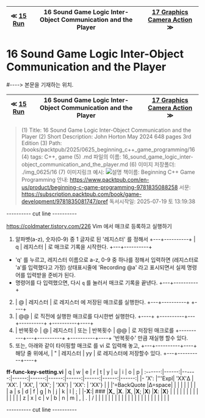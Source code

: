 
| ≪ [ 15 Run ](/books/packtpub/2025/0625_beginning_c++_game_programming/15) | 16 Sound Game Logic Inter-Object Communication and the Player | [ 17 Graphics Camera Action ](/books/packtpub/2025/0625_beginning_c++_game_programming/17) ≫ |
|:----:|:----:|:----:|

# 16 Sound Game Logic Inter-Object Communication and the Player
#----> 본문을 기재하는 위치.



| ≪ [ 15 Run ](/books/packtpub/2025/0625_beginning_c++_game_programming/15) | 16 Sound Game Logic Inter-Object Communication and the Player | [ 17 Graphics Camera Action ](/books/packtpub/2025/0625_beginning_c++_game_programming/17) ≫ |
|:----:|:----:|:----:|

> (1) Title: 16 Sound Game Logic Inter-Object Communication and the Player
> (2) Short Description: John Horton May 2024 648 pages 3rd Edition
> (3) Path: /books/packtpub/2025/0625_beginning_c++_game_programming/16
> (4) tags: C++, game
> (5) .md 파일의 이름: 16_sound_game_logic_inter-object_communication_and_the_player.md
> (6) 이미지 저장폴더: ./img_0625/16
> (7) 이미지링크 예시: ![ 설명 ](/img/packtpub/2025/img_0625/16/99-예시_이미지.webp)
> 책이름: Beginning C++ Game Programming
> 안내: https://www.packtpub.com/en-us/product/beginning-c-game-programming-9781835088258
> 서문: https://subscription.packtpub.com/book/game-development/9781835081747/pref
> 독서시작일: 2025-07-19 토 13:19:38

---------- cut line ----------

https://coldmater.tistory.com/226
Vim 에서 매크로 등록하고 실행하기
1. 알파벳(a-z), 숫자(0-9) 중 1 글자로 된 '레지스터' 를 정해서
   +---+----------+
   | q | 레지스터 | 로 매크로 기록을 시작한다.
   +---+----------+
- 'q' 를 누르고, 레지스터 이름으로 a-z, 0-9 중 하나를 정해서 입력하면
  (레지스터로 'a'를 입력했다고 가정)
  상태표시줄에 'Recording @a' 라고 표시되면서 실제 명령어를 입력받을 준비가 된다.
- 명령어를 다 입력했으면, 다시 `q` 를 눌러서 매크로 기록을 끝낸다.
   +---+----------+
2. | @ | 레지스터 | 로 레지스터 에 저장된 매크로를 실행한다.
   +---+----------+
   +----+
3. | @@ | 로 직전에 실행한 매크로를 다시한번 실행한다.
   +----+
   +----------+---+----------+      +----------+----+
4. | 반복횟수 | @ | 레지스터 | 또는 | 반복횟수 | @@ | 로 저장된 매크로를
   +----------+---+----------+      +----------+----+
   '반복횟수' 만큼 재실행 할수 있다.
5. 또는, 아래와 같이 타이핑할 매크로 를 vi 로 입력해 놓고,
                +---+----------+----+
해당 줄 위에서, | " | 레지스터 | yy | 로 레지스터에 저장할수 있다.
                +---+----------+----+

**ff-func-key-setting.vi**
|   q   |   w   |   e   |   r   |   t   |   y   |   u   |   i   |   o   |   p   |
:------:|------:|------:|------:|------:|------:|------:|------:|------:|------:|
|- 'X': |'''Expl| 'XX'Δ | 'XX'. | 'XX', | 'XX'; | 'XX') | 'XX': | 'XX'} |       |
|'=BackQuote    |Δ=space|       |       |       |       |       |       |       |
|   a   |   s   |   d   |   f   |   g   |   h   |   j   |   k   |   l   |   ;   |
|-**X**:|  ###  |**X**_ |**X**. |**X**, |**X**; |**X**) |**X**: |**X**} |       |
|       |       |       |       |       |       |       |       |       |       |
|   z   |   x   |   c   |   v   |   b   |   n   |   m   |   ,   |   .   |   /   |
|       |       |       |       |       |       |       |       |       |       |
|       |       |       |       |       |       |       |       |       |       |

---------- cut line ----------
